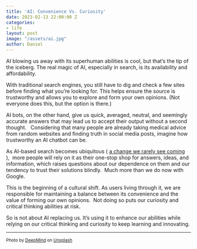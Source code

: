 ```yaml
---
title: 'AI: Convenience Vs. Curiosity'
date: 2023-02-13 22:00:00 Z
categories:
- life
layout: post
image: "/assets/ai.jpg"
author: Daniel
---
```


AI blowing us away with its superhuman abilities is cool, but that’s the tip of the iceberg. The real magic of AI, especially in search, is its availability and affordability. 

With traditional search engines, you still have to dig and check a few sites before finding what you’re looking for. This helps ensure the source is trustworthy and allows you to explore and form your own opinions. (Not everyone does this, but the option is there.)

AI bots, on the other hand, give us quick, averaged, neutral, and seemingly accurate answers that may lead us to accept their output without a second thought.   Considering that many people are already taking medical advice from random websites and finding truth in social media posts, imagine how trustworthy an AI chatbot can be.

As AI-based search becomes ubiquitous ( [a change we rarely see coming](https://seths.blog/2023/01/overconfidence-and-ai/) ),  more people will rely on it as their one-stop shop for answers, ideas, and information, which raises questions about our dependence on them and our tendency to trust their solutions blindly.  Much more than we do now with Google.

This is the beginning of a cultural shift. As users living through it, we are responsible for maintaining a balance between its convenience and the value of forming our own opinions.  Not doing so puts our curiosity and critical thinking abilities at risk.

So is not about AI replacing us. It’s using it to enhance our abilities while relying on our critical thinking and curiosity to keep learning and innovating.

---
<sup>Photo by <a href="https://unsplash.com/@deepmind?utm_source=unsplash&utm_medium=referral&utm_content=creditCopyText">DeepMind</a> on <a href="https://unsplash.com/photos/rXy5Zlmw3qY?utm_source=unsplash&utm_medium=referral&utm_content=creditCopyText">Unsplash</a></sup>
  